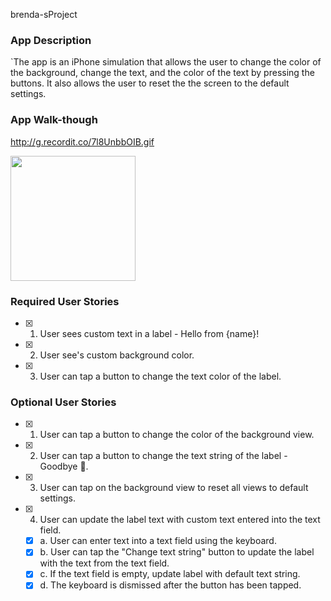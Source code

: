 
brenda-sProject

### App Description
`The app is an iPhone simulation that allows the user to change the color of the background, change the text, and the color of the text by pressing the buttons. It also allows the user to reset the the screen to the default settings. 

### App Walk-though
http://g.recordit.co/7l8UnbbOIB.gif

<img src="YOUR_GIF_URL_HERE" width=200><br>


### Required User Stories
- [x] 1. User sees custom text in a label - Hello from {name}!
-[x] 2. User see's custom background color.
- [x] 3. User can tap a button to change the text color of the label.

### Optional User Stories
- [x] 1. User can tap a button to change the color of the background view.
- [x] 2. User can tap a button to change the text string of the label - Goodbye 👋.
- [x] 3. User can tap on the background view to reset all views to default settings.
- [x] 4. User can update the label text with custom text entered into the text field.
   - [x] a. User can enter text into a text field using the keyboard.
   - [x] b. User can tap the "Change text string" button to update the label with the text from the text field.
   - [x] c. If the text field is empty, update label with default text string.
   - [x] d. The keyboard is dismissed after the button has been tapped.
